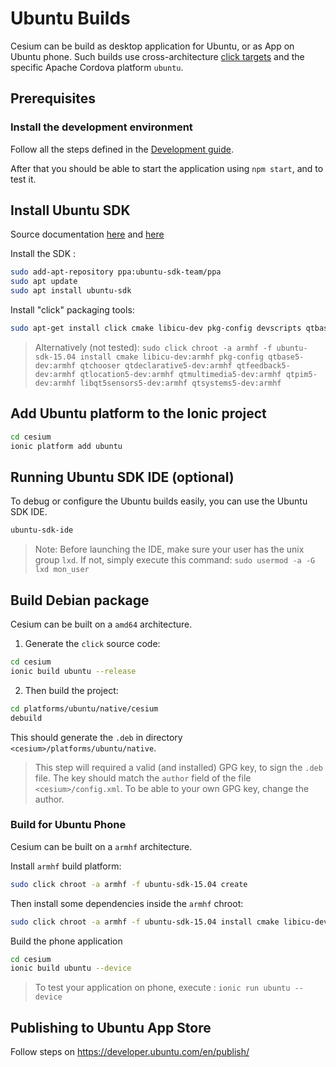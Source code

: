 # Ubuntu Builds

Cesium can be build as desktop application for Ubuntu, or as App on Ubuntu phone. Such builds use cross-architecture [click targets](https://developer.ubuntu.com/en/phone/apps/sdk/tutorials/click-targets-and-device-kits/) and the specific Apache Cordova platform `ubuntu`.

## Prerequisites

### Install the development environment

Follow all the steps defined in the [Development guide](./development_guide.md).

After that you should be able to start the application using `npm start`, and to test it.

## Install Ubuntu SDK 

Source documentation [here](https://developer.ubuntu.com/en/phone/platform/sdk/installing-the-sdk/) and [here](https://cordova.apache.org/docs/en/latest/guide/platforms/ubuntu/index.html)

Install the SDK :

```bash
sudo add-apt-repository ppa:ubuntu-sdk-team/ppa
sudo apt update
sudo apt install ubuntu-sdk
```

Install "click" packaging tools:

```bash
sudo apt-get install click cmake libicu-dev pkg-config devscripts qtbase5-dev qtchooser qtdeclarative5-dev qtfeedback5-dev qtlocation5-dev qtmultimedia5-dev qtpim5-dev libqt5sensors5-dev qtsystems5-dev 

```
> Alternatively (not tested): 
> `sudo click chroot -a armhf -f ubuntu-sdk-15.04 install cmake libicu-dev:armhf pkg-config qtbase5-dev:armhf qtchooser qtdeclarative5-dev:armhf qtfeedback5-dev:armhf qtlocation5-dev:armhf qtmultimedia5-dev:armhf qtpim5-dev:armhf libqt5sensors5-dev:armhf qtsystems5-dev:armhf`



## Add Ubuntu platform to the Ionic project

```bash
cd cesium
ionic platform add ubuntu
```

## Running Ubuntu SDK IDE (optional)
 
To debug or configure the Ubuntu builds easily, you can use the Ubuntu SDK IDE.
 
```bash
ubuntu-sdk-ide
```

> Note: Before launching the IDE, make sure your user has the unix group `lxd`. If not, simply execute this command:
> `sudo usermod -a -G lxd mon_user`


## Build Debian package 

Cesium can be built on a `amd64` architecture. 

1. Generate the `click` source code:

```bash
cd cesium
ionic build ubuntu --release
```

2. Then build the project:
 
```bash
cd platforms/ubuntu/native/cesium
debuild
```

This should generate the `.deb` in directory `<cesium>/platforms/ubuntu/native`. 

> This step will required a valid (and installed) GPG key, to sign the `.deb` file.
> The key should match the `author` field of the file `<cesium>/config.xml`.
> To be able to your own GPG key, change the author. 

### Build for Ubuntu Phone

Cesium can be built on a `armhf` architecture.

Install `armhf` build platform:

```bash
sudo click chroot -a armhf -f ubuntu-sdk-15.04 create
```

Then install some dependencies inside the `armhf` chroot:  
 
```bash
sudo click chroot -a armhf -f ubuntu-sdk-15.04 install cmake libicu-dev:armhf pkg-config qtbase5-dev:armhf qtchooser qtdeclarative5-dev:armhf qtfeedback5-dev:armhf qtlocation5-dev:armhf qtmultimedia5-dev:armhf qtpim5-dev:armhf libqt5sensors5-dev:armhf qtsystems5-dev:armhf 
```

Build the phone application  

```bash
cd cesium
ionic build ubuntu --device
```

> To test your application on phone, execute :
> `ionic run ubuntu --device`



## Publishing to Ubuntu App Store

Follow steps on https://developer.ubuntu.com/en/publish/